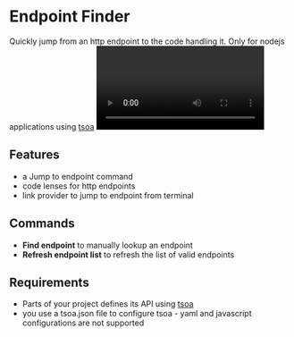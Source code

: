 # Endpoint Finder

Quickly jump from an http endpoint to the code handling it. Only for nodejs applications using [tsoa](https://tsoa-community.github.io/docs/)
![anim](https://user-images.githubusercontent.com/2453277/235520065-a63cbb31-232e-42c3-b583-781baef413cf.webm)

## Features

- a Jump to endpoint command
- code lenses for http endpoints
- link provider to jump to endpoint from terminal

## Commands

- **Find endpoint** to manually lookup an endpoint
- **Refresh endpoint list** to refresh the list of valid endpoints

## Requirements

- Parts of your project defines its API using [tsoa](https://tsoa-community.github.io/docs/)
- you use a tsoa.json file to configure tsoa - yaml and javascript configurations are not supported

